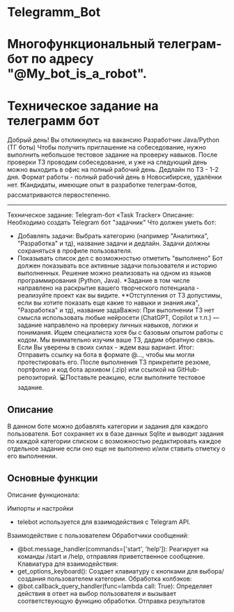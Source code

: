 # Telegramm_Bot

# Многофункциональный телеграм-бот по адресу "@My_bot_is_a_robot".
# Техническое задание на телеграмм бот
Добрый день! Вы откликнулись на вакансию Разработчик Java/Python (ТГ боты)
Чтобы получить приглашение на собеседование, нужно выполнить небольшое тестовое задание на проверку навыков.
После проверки ТЗ проводим собеседование, и уже на следующий день можно выходить в офис на полный рабочий день.
Дедлайн по ТЗ - 1-2 дня. 
Формат работы -  полный рабочий день в Новосибирске, удалёнки нет.
❗️Кандидаты, имеющие опыт в разработке телеграм-ботов, рассматриваются первостепенно.
_____________________________________
Техническое задание: Telegram-бот «Task Tracker»
 Описание:
Необходимо создать Telegram бот "задачник"
Что должен уметь бот:
- Добавлять задачи: Выбрать категорию (например "Аналитика", "Разработка" и тд), название задачи и дедлайн.
Задачи должны сохраняться в профиле пользователя.
- Показывать список дел с возможностью отметить "выполнено"
Бот должен показывать все активные задачи пользователя и историю выполненных.
Решение можно реализовать на одном из языков программирования (Python, Java).
*Задание в том числе направлено на раскрытие вашего творческого потенциала - реализуйте проект как вы видите.
 **Отступления от ТЗ допустимы, если вы хотите показать еще какие то навыки и знания.ика", "Разработка" и тд), название задаВажно:
При выполнении ТЗ нет смысла использовать любые нейросети (ChatGPT, Copilot и т.п.) — задание направлено на проверку личных навыков, логики и понимания.
Ищем специалиста хотя бы с базовым опытом работы с кодом. 
Мы внимательно изучим ваше ТЗ, дадим обратную связь. Если Вы уверены в своих силах - ждем ваш вариант.
Итог:
Отправить ссылку на бота в формате @…,  чтобы мы могли протестировать его.
После выполнения ТЗ прикрепите резюме, портфолио и код бота архивом (.zip) или ссылкой на GitHub-репозиторий.
💻Поставьте реакцию, если выполните тестовое задание.


## Описание

В данном боте можно добавлять категории и задания для каждого пользователя. Бот сохраняет их в базе данных Sqlite и выводит задания по каждой категории списком с возможностью редактировать каждое отдельное задание если оно еще не выполнено и/или ставить отметку о его выполнении.

## Основные функции

Описание функционала:

Импорты и настройки
- telebot используется для взаимодействия с Telegram API.


Взаимодействие с пользователем
Обработчики сообщений:

- @bot.message_handler(commands=['start', 'help']): Реагирует на команды /start и /help, отправляя приветственное сообщение.
Клавиатура для взаимодействия:
- get_options_keyboard(): Создает клавиатуру с кнопками для выбора/создания пользователем категории.
Обработка колбэков:
- @bot.callback_query_handler(func=lambda call: True): Определяет действия в ответ на выбор пользователя и вызывает соответствующую функцию обработки.
Отправка результатов

